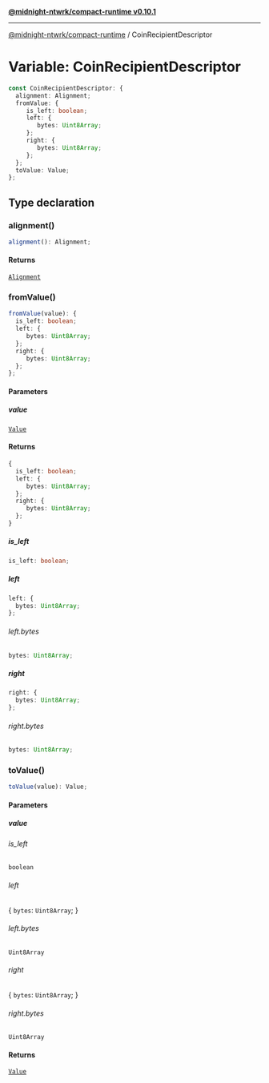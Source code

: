 [**@midnight-ntwrk/compact-runtime v0.10.1**](../README.md)

***

[@midnight-ntwrk/compact-runtime](../globals.md) / CoinRecipientDescriptor

# Variable: CoinRecipientDescriptor

```ts
const CoinRecipientDescriptor: {
  alignment: Alignment;
  fromValue: {
     is_left: boolean;
     left: {
        bytes: Uint8Array;
     };
     right: {
        bytes: Uint8Array;
     };
  };
  toValue: Value;
};
```

## Type declaration

### alignment()

```ts
alignment(): Alignment;
```

#### Returns

[`Alignment`](../type-aliases/Alignment.md)

### fromValue()

```ts
fromValue(value): {
  is_left: boolean;
  left: {
     bytes: Uint8Array;
  };
  right: {
     bytes: Uint8Array;
  };
};
```

#### Parameters

##### value

[`Value`](../type-aliases/Value.md)

#### Returns

```ts
{
  is_left: boolean;
  left: {
     bytes: Uint8Array;
  };
  right: {
     bytes: Uint8Array;
  };
}
```

##### is\_left

```ts
is_left: boolean;
```

##### left

```ts
left: {
  bytes: Uint8Array;
};
```

###### left.bytes

```ts
bytes: Uint8Array;
```

##### right

```ts
right: {
  bytes: Uint8Array;
};
```

###### right.bytes

```ts
bytes: Uint8Array;
```

### toValue()

```ts
toValue(value): Value;
```

#### Parameters

##### value

###### is_left

`boolean`

###### left

\{
  `bytes`: `Uint8Array`;
\}

###### left.bytes

`Uint8Array`

###### right

\{
  `bytes`: `Uint8Array`;
\}

###### right.bytes

`Uint8Array`

#### Returns

[`Value`](../type-aliases/Value.md)
